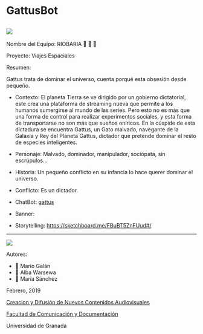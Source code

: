 # GattusBot

![](http://multimedialasflores.com.ar/wp-content/uploads/2018/10/001-cohete.png)
--

Nombre del Equipo: RIOBARIA :yellow_heart:   :blue_heart: :green_heart:

Proyecto: Viajes Espaciales

Resumen:  

Gattus trata de dominar el universo, cuenta porqué esta obsesión desde pequeño.



- Contexto: 
El planeta Tierra se ve dirigido por un gobierno dictatorial, este crea una plataforma de streaming nueva que permite a los humanos sumergirse al mundo de las series. Pero esto no es más que una forma de control para realizar experimentos sociales, y esta forma de transportarse no son más que sueños oníricos. En la cúspide de esta dictadura se encuentra Gattus, un Gato malvado, navegante de la Galaxia y Rey del Planeta Gattus, dictador que pretende dominar el resto de especies inteligentes.

- Personaje: 
Malvado, dominador, manipulador, sociópata, sin escrúpulos…

- Historia: 
Un pequeño conflicto en su infancia lo hace querer dominar el universo.

- Conflicto: 
Es un dictador.



- ChatBot:  [gattus](https://t.me/gattusbot)

- Banner:  

- Storytelling: 
https://sketchboard.me/FBuBT5ZnFUud#/
------
![](https://upload.wikimedia.org/wikipedia/commons/thumb/6/62/CC-BY-SA-Andere_Wikis_%28v%29.svg/200px-CC-BY-SA-Andere_Wikis_%28v%29.svg.png)


Autores: 
- :man: Mario Galán
- :woman: Alba Warsewa
- :woman: María Sánchez

<!---
Lista completa de emojis de markDown - https://gist.github.com/rxaviers/7360908) 
-->



Febrero, 2019

[Creacion y Difusión de Nuevos Contenidos Audiovisuales](http://utopolis.ugr.es/medialab)

[Facultad de Comunicación y Documentación](http://fcd.ugr.es)

Universidad de Granada
